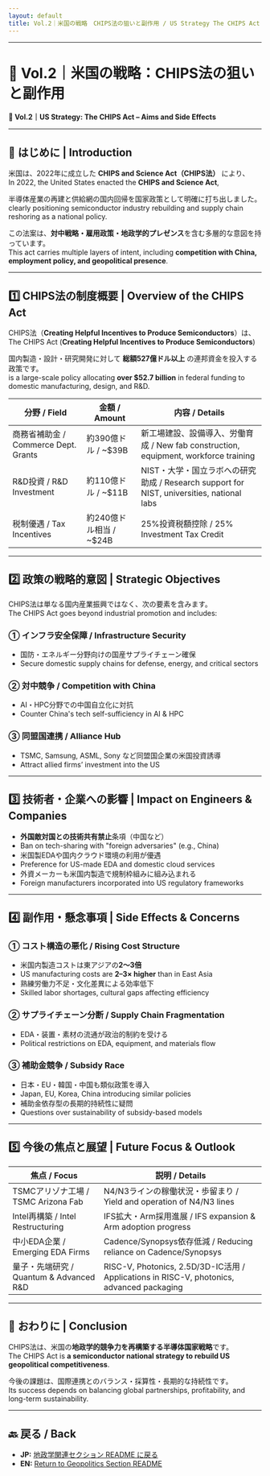 ```yaml
---
layout: default
title: Vol.2｜米国の戦略　CHIPS法の狙いと副作用 / US Strategy The CHIPS Act – Aims and Side Effects
---
```


---

# 📘 Vol.2｜米国の戦略：CHIPS法の狙いと副作用  
**📘 Vol.2｜US Strategy: The CHIPS Act – Aims and Side Effects**  

---

## 🧭 はじめに | Introduction

米国は、2022年に成立した **CHIPS and Science Act（CHIPS法）** により、  
In 2022, the United States enacted the **CHIPS and Science Act**,  

半導体産業の再建と供給網の国内回帰を国家政策として明確に打ち出しました。  
clearly positioning semiconductor industry rebuilding and supply chain reshoring as a national policy.  

この法案は、**対中戦略・雇用政策・地政学的プレゼンス**を含む多層的な意図を持っています。  
This act carries multiple layers of intent, including **competition with China, employment policy, and geopolitical presence**.  

---

## 1️⃣ CHIPS法の制度概要 | Overview of the CHIPS Act

CHIPS法（**Creating Helpful Incentives to Produce Semiconductors**）は、  
The CHIPS Act (**Creating Helpful Incentives to Produce Semiconductors**)  

国内製造・設計・研究開発に対して **総額527億ドル以上** の連邦資金を投入する政策です。  
is a large-scale policy allocating **over $52.7 billion** in federal funding to domestic manufacturing, design, and R&D.

| **分野 / Field**   | **金額 / Amount** | **内容 / Details** |
|--------------------|------------------|--------------------|
| 商務省補助金 / Commerce Dept. Grants | 約390億ドル / ~$39B | 新工場建設、設備導入、労働育成 / New fab construction, equipment, workforce training |
| R&D投資 / R&D Investment | 約110億ドル / ~$11B | NIST・大学・国立ラボへの研究助成 / Research support for NIST, universities, national labs |
| 税制優遇 / Tax Incentives | 約240億ドル相当 / ~$24B | 25%投資税額控除 / 25% Investment Tax Credit |

---

## 2️⃣ 政策の戦略的意図 | Strategic Objectives

CHIPS法は単なる国内産業振興ではなく、次の要素を含みます。  
The CHIPS Act goes beyond industrial promotion and includes:

### ① インフラ安全保障 / Infrastructure Security
- 国防・エネルギー分野向けの国産サプライチェーン確保  
- Secure domestic supply chains for defense, energy, and critical sectors  

### ② 対中競争 / Competition with China
- AI・HPC分野での中国自立化に対抗  
- Counter China's tech self-sufficiency in AI & HPC  

### ③ 同盟国連携 / Alliance Hub
- TSMC, Samsung, ASML, Sony など同盟国企業の米国投資誘導  
- Attract allied firms’ investment into the US

---

## 3️⃣ 技術者・企業への影響 | Impact on Engineers & Companies

- **外国敵対国との技術共有禁止**条項（中国など）  
- Ban on tech-sharing with "foreign adversaries" (e.g., China)  
- 米国製EDAや国内クラウド環境の利用が優遇  
- Preference for US-made EDA and domestic cloud services  
- 外資メーカーも米国内製造で規制枠組みに組み込まれる  
- Foreign manufacturers incorporated into US regulatory frameworks

---

## 4️⃣ 副作用・懸念事項 | Side Effects & Concerns

### ① コスト構造の悪化 / Rising Cost Structure
- 米国内製造コストは東アジアの**2〜3倍**  
- US manufacturing costs are **2–3× higher** than in East Asia  
- 熟練労働力不足・文化差異による効率低下  
- Skilled labor shortages, cultural gaps affecting efficiency  

### ② サプライチェーン分断 / Supply Chain Fragmentation
- EDA・装置・素材の流通が政治的制約を受ける  
- Political restrictions on EDA, equipment, and materials flow  

### ③ 補助金競争 / Subsidy Race
- 日本・EU・韓国・中国も類似政策を導入  
- Japan, EU, Korea, China introducing similar policies  
- 補助金依存型の長期的持続性に疑問  
- Questions over sustainability of subsidy-based models

---

## 5️⃣ 今後の焦点と展望 | Future Focus & Outlook

| **焦点 / Focus**  | **説明 / Details** |
|-------------------|--------------------|
| TSMCアリゾナ工場 / TSMC Arizona Fab | N4/N3ラインの稼働状況・歩留まり / Yield and operation of N4/N3 lines |
| Intel再構築 / Intel Restructuring | IFS拡大・Arm採用進展 / IFS expansion & Arm adoption progress |
| 中小EDA企業 / Emerging EDA Firms | Cadence/Synopsys依存低減 / Reducing reliance on Cadence/Synopsys |
| 量子・先端研究 / Quantum & Advanced R&D | RISC-V, Photonics, 2.5D/3D-IC活用 / Applications in RISC-V, photonics, advanced packaging |

---

## 🧩 おわりに | Conclusion

CHIPS法は、米国の**地政学的競争力を再構築する半導体国家戦略**です。  
The CHIPS Act is **a semiconductor national strategy to rebuild US geopolitical competitiveness**.  

今後の課題は、国際連携とのバランス・採算性・長期的な持続性です。  
Its success depends on balancing global partnerships, profitability, and long-term sustainability.

---

## 🔙 戻る / Back
- **JP:** [地政学関連セクション README に戻る](../README.md)  
- **EN:** [Return to Geopolitics Section README](../README.md)
